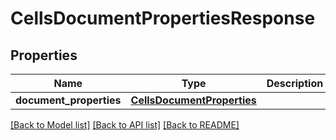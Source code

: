 # CellsDocumentPropertiesResponse

## Properties
Name | Type | Description | Notes
------------ | ------------- | ------------- | -------------
**document_properties** | [**CellsDocumentProperties**](CellsDocumentProperties.md) |  | [optional] 

[[Back to Model list]](../README.md#documentation-for-models) [[Back to API list]](../README.md#documentation-for-api-endpoints) [[Back to README]](../README.md)


